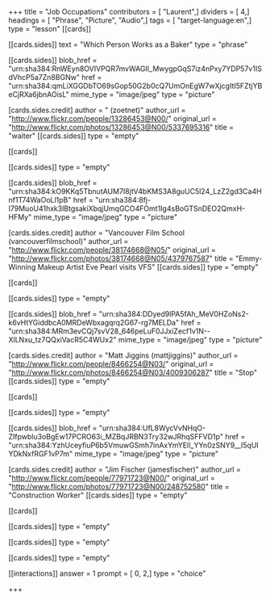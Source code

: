 +++
title = "Job Occupations"
contributors = [ "Laurent",]
dividers = [ 4,]
headings = [ "Phrase", "Picture", "Audio",]
tags = [ "target-language:en",]
type = "lesson"
[[cards]]

[[cards.sides]]
text = "Which Person Works as a Baker"
type = "phrase"

[[cards.sides]]
blob_href = "urn:sha384:RnWEyn8OVIVPQR7mvWAGII_MwygpGqS7iz4nPxy7YDP57v1ISdVhcP5a7Zn8BGNw"
href = "urn:sha384:qmLiXGGDbTO69sGop50G2b0cQ7UmOnEgW7wXjcgItI5FZtjYBeCjRXa6jbnAOisL"
mime_type = "image/jpeg"
type = "picture"

[cards.sides.credit]
author = " (zoetnet)"
author_url = "http://www.flickr.com/people/13286453@N00/"
original_url = "http://www.flickr.com/photos/13286453@N00/5337695316"
title = "waiter"
[[cards.sides]]
type = "empty"

[[cards]]

[[cards.sides]]
type = "empty"

[[cards.sides]]
blob_href = "urn:sha384:kO9KKq5TbnutAUM7I8jtV4bKMS3A8guUC5l24_LzZ2gd3Ca4Hnf1T74WaOoLl1pB"
href = "urn:sha384:8fj-I79MuoU41hxk3lBtgsakiXbqjUmqGCO4FOmt1Ig4sBoGTSnDEO2QmxH-HFMy"
mime_type = "image/jpeg"
type = "picture"

[cards.sides.credit]
author = "Vancouver Film School (vancouverfilmschool)"
author_url = "http://www.flickr.com/people/38174668@N05/"
original_url = "http://www.flickr.com/photos/38174668@N05/4379767587"
title = "Emmy-Winning Makeup Artist Eve Pearl visits VFS"
[[cards.sides]]
type = "empty"

[[cards]]

[[cards.sides]]
type = "empty"

[[cards.sides]]
blob_href = "urn:sha384:DDyed9lPA5fAh_MeV0HZoNs2-k6vHtYGiddbcA0MRDeWbxagqrq2G67-rg7MELDa"
href = "urn:sha384:MRm3evCQj7svV28_646peLuF0JJxiZecf1v1N--XlLNxu_tz7QQxiVacR5C4WUx2"
mime_type = "image/jpeg"
type = "picture"

[cards.sides.credit]
author = "Matt Jiggins (mattjiggins)"
author_url = "http://www.flickr.com/people/8466254@N03/"
original_url = "http://www.flickr.com/photos/8466254@N03/4009306287"
title = "Stop"
[[cards.sides]]
type = "empty"

[[cards]]

[[cards.sides]]
type = "empty"

[[cards.sides]]
blob_href = "urn:sha384:UfL8WycVvNHqO-ZIfpwblu3oBgEw17PCRO63i_MZBqJRBN3Try32wJRhqSFFVD1p"
href = "urn:sha384:YzhUceyfiuP6b5VmuwGSmh7inAxYmYEIl_YYn0zSNY9__I5qUIYDkNxfRGF1vP7m"
mime_type = "image/jpeg"
type = "picture"

[cards.sides.credit]
author = "Jim Fischer (jamesfischer)"
author_url = "http://www.flickr.com/people/77971723@N00/"
original_url = "http://www.flickr.com/photos/77971723@N00/248752580"
title = "Construction Worker"
[[cards.sides]]
type = "empty"

[[cards]]

[[cards.sides]]
type = "empty"

[[cards.sides]]
type = "empty"

[[cards.sides]]
type = "empty"

[[interactions]]
answer = 1
prompt = [ 0, 2,]
type = "choice"

+++
